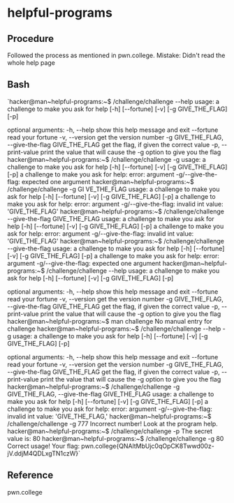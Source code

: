 # helpful-programs
## Procedure
Followed the process as mentioned in pwn.college. Mistake: Didn't read the whole help page
## Bash
`hacker@man~helpful-programs:~$ /challenge/challenge --help
usage: a challenge to make you ask for help [-h]
                                            [--fortune]
                                            [-v]
                                            [-g GIVE_THE_FLAG]
                                            [-p]

optional arguments:
  -h, --help            show this help message and exit
  --fortune             read your fortune
  -v, --version         get the version number
  -g GIVE_THE_FLAG, --give-the-flag GIVE_THE_FLAG
                        get the flag, if given the correct
                        value
  -p, --print-value     print the value that will cause the
                        -g option to give you the flag
hacker@man~helpful-programs:~$ /challenge/challenge -g
usage: a challenge to make you ask for help
       [-h] [--fortune] [-v] [-g GIVE_THE_FLAG] [-p]
a challenge to make you ask for help: error: argument -g/--give-the-flag: expected one argument
hacker@man~helpful-programs:~$ /challenge/challenge -g GI
VE_THE_FLAG
usage: a challenge to make you ask for help
       [-h] [--fortune] [-v] [-g GIVE_THE_FLAG] [-p]
a challenge to make you ask for help: error: argument -g/--give-the-flag: invalid int value: 'GIVE_THE_FLAG'
hacker@man~helpful-programs:~$ /challenge/challenge --give-the-flag GIVE_THE_FLAG
usage: a challenge to make you ask for help
       [-h] [--fortune] [-v] [-g GIVE_THE_FLAG] [-p]
a challenge to make you ask for help: error: argument -g/--give-the-flag: invalid int value: 'GIVE_THE_FLAG'
hacker@man~helpful-programs:~$ /challenge/challenge --give-the-flag
usage: a challenge to make you ask for help
       [-h] [--fortune] [-v] [-g GIVE_THE_FLAG] [-p]
a challenge to make you ask for help: error: argument -g/--give-the-flag: expected one argument
hacker@man~helpful-programs:~$ /challenge/challenge --help
usage: a challenge to make you ask for help
       [-h] [--fortune] [-v] [-g GIVE_THE_FLAG] [-p]

optional arguments:
  -h, --help            show this help message and exit
  --fortune             read your fortune
  -v, --version         get the version number
  -g GIVE_THE_FLAG, --give-the-flag GIVE_THE_FLAG
                        get the flag, if given the
                        correct value
  -p, --print-value     print the value that will cause
                        the -g option to give you the
                        flag
hacker@man~helpful-programs:~$ man challenge
No manual entry for challenge
hacker@man~helpful-programs:~$ /challenge/challenge --help -g
usage: a challenge to make you ask for help [-h] [--fortune] [-v] [-g GIVE_THE_FLAG] [-p]

optional arguments:
  -h, --help            show this help message and exit
  --fortune             read your fortune
  -v, --version         get the version number
  -g GIVE_THE_FLAG, --give-the-flag GIVE_THE_FLAG
                        get the flag, if given the correct value
  -p, --print-value     print the value that will cause the -g option to give you the flag
hacker@man~helpful-programs:~$ /challenge/challenge   -g GIVE_THE_FLAG, --give-the-flag GIVE_THE_FLAG
usage: a challenge to make you ask for help [-h] [--fortune] [-v] [-g GIVE_THE_FLAG] [-p]
a challenge to make you ask for help: error: argument -g/--give-the-flag: invalid int value: 'GIVE_THE_FLAG,'
hacker@man~helpful-programs:~$ /challenge/challenge   -g 777
Incorrect number! Look at the program help.
hacker@man~helpful-programs:~$ /challenge/challenge   -p
The secret value is: 80
hacker@man~helpful-programs:~$ /challenge/challenge   -g 80
Correct usage! Your flag: pwn.college{QNAltMbUjc0qOpCK8Twwd00z-jV.ddjM4QDLxgTN1czW}`
## Reference
pwn.college
